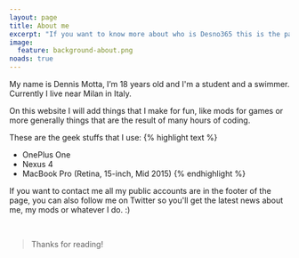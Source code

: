 ```yaml
---
layout: page
title: About me
excerpt: "If you want to know more about who is Desno365 this is the page you are looking for"
image:
  feature: background-about.png
noads: true
---
```


My name is Dennis Motta, I’m 18 years old and I'm a student and a swimmer. Currently I live near Milan in Italy.

On this website I will add things that I make for fun, like mods for games or more generally things that are the result of many hours of coding.

These are the geek stuffs that I use:
{% highlight text %}
- OnePlus One
- Nexus 4
- MacBook Pro (Retina, 15-inch, Mid 2015)
{% endhighlight %}

If you want to contact me all my public accounts are in the footer of the page, you can also follow me on Twitter so you'll get the latest news about me, my mods or whatever I do. :)

<br>

> Thanks for reading!
